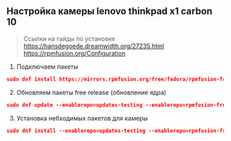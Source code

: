 ## Настройка камеры lenovo thinkpad x1 carbon 10

> Ссылки на гайды по установке
https://hansdegoede.dreamwidth.org/27235.html
https://rpmfusion.org/Configuration

1. Подключаем пакеты
```json
sudo dnf install https://mirrors.rpmfusion.org/free/fedora/rpmfusion-free-release-$(rpm -E %fedora).noarch.rpm https://mirrors.rpmfusion.org/nonfree/fedora/rpmfusion-nonfree-release-$(rpm -E %fedora).noarch.rpm
```

2. Обновляем пакеты free release (обновление ядра)
```json
sudo dnf update --enablerepo=updates-testing --enablerepo=rpmfusion-free-updates-testing --enablerepo=rpmfusion-nonfree-updates-testing 'kernel*' '*v4l2loopback'
```

3. Установка небходимых пакетов для камеры
```json
sudo dnf install --enablerepo=updates-testing --enablerepo=rpmfusion-free-updates-testing --enablerepo=rpmfusion-nonfree-updates-testing akmod-intel-ipu6

